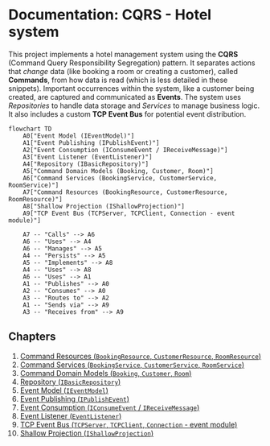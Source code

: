 # Documentation: CQRS - Hotel system

This project implements a hotel management system using the **CQRS** (Command Query Responsibility Segregation) pattern.
It separates actions that *change* data (like booking a room or creating a customer), called **Commands**, from how data is read (which is less detailed in these snippets).
Important occurrences within the system, like a customer being created, are captured and communicated as **Events**. The system uses *Repositories* to handle data storage and *Services* to manage business logic. It also includes a custom **TCP Event Bus** for potential event distribution.

```mermaid
flowchart TD
    A0["Event Model (IEventModel)"]
    A1["Event Publishing (IPublishEvent)"]
    A2["Event Consumption (IConsumeEvent / IReceiveMessage)"]
    A3["Event Listener (EventListener)"]
    A4["Repository (IBasicRepository)"]
    A5["Command Domain Models (Booking, Customer, Room)"]
    A6["Command Services (BookingService, CustomerService, RoomService)"]
    A7["Command Resources (BookingResource, CustomerResource, RoomResource)"]
    A8["Shallow Projection (IShallowProjection)"]
    A9["TCP Event Bus (TCPServer, TCPClient, Connection - event module)"]

    A7 -- "Calls" --> A6
    A6 -- "Uses" --> A4
    A6 -- "Manages" --> A5
    A4 -- "Persists" --> A5
    A5 -- "Implements" --> A8
    A4 -- "Uses" --> A8
    A6 -- "Uses" --> A1
    A1 -- "Publishes" --> A0
    A2 -- "Consumes" --> A0
    A3 -- "Routes to" --> A2
    A1 -- "Sends via" --> A9
    A3 -- "Receives from" --> A9
```

## Chapters

1. [Command Resources (`BookingResource`, `CustomerResource`, `RoomResource`)
](01_command_resources___bookingresource____customerresource____roomresource___.md)
2. [Command Services (`BookingService`, `CustomerService`, `RoomService`)
](02_command_services___bookingservice____customerservice____roomservice___.md)
3. [Command Domain Models (`Booking`, `Customer`, `Room`)
](03_command_domain_models___booking____customer____room___.md)
4. [Repository (`IBasicRepository`)
](04_repository___ibasicrepository___.md)
5. [Event Model (`IEventModel`)
](05_event_model___ieventmodel___.md)
6. [Event Publishing (`IPublishEvent`)
](06_event_publishing___ipublishevent___.md)
7. [Event Consumption (`IConsumeEvent` / `IReceiveMessage`)
](07_event_consumption___iconsumeevent_____ireceivemessage___.md)
8. [Event Listener (`EventListener`)
](08_event_listener___eventlistener___.md)
9. [TCP Event Bus (`TCPServer`, `TCPClient`, `Connection` - event module)
](09_tcp_event_bus___tcpserver____tcpclient____connection____event_module__.md)
10. [Shallow Projection (`IShallowProjection`)
](10_shallow_projection___ishallowprojection___.md)
